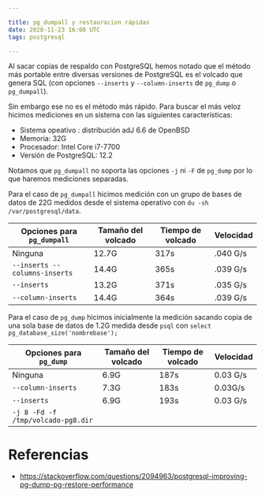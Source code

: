 ```yaml
---

title: pg_dumpall y restauracion rápidas
date: 2020-11-23 16:00 UTC
tags: postgresql

---
```


Al sacar copias de respaldo con PostgreSQL hemos notado que el método más 
portable entre diversas versiones de PostgreSQL es el volcado que genera
SQL (con opciones `--inserts` y `--column-inserts` de `pg_dump` o 
`pg_dumpall`).

Sin embargo ese no es el método más rápido. Para buscar el más veloz
hicimos mediciones en un sistema con las siguientes características:

* Sistema opeativo : distribución adJ 6.6 de OpenBSD 
* Memoria: 32G
* Procesador: Intel Core i7-7700
* Versión de PostgreSQL: 12.2

Notamos que `pg_dumpall` no soporta las opciones `-j` ni `-F` de `pg_dump` por
lo que haremos mediciones separadas.

Para el caso de `pg_dumpall` hicimos medición con un grupo de bases de 
datos de 22G medidos desde el sistema operativo 
con `du -sh /var/postgresql/data`.

| Opciones para `pg_dumpall` | Tamaño del volcado | Tiempo de volcado | Velocidad |
|--|--|--|--|
| Ninguna | 12.7G | 317s | .040 G/s |
| `--inserts --columns-inserts` | 14.4G | 365s | .039 G/s |
| `--inserts` |  13.2G | 371s |  .035 G/s |
| `--column-inserts` |  14.4G | 364s | .039 G/s |

Para el caso de `pg_dump` hicimos inicialmente la medición sacando copia de una sola base
de datos de 1.2G medida desde `psql` con `select pg_database_size('nombrebase');`

| Opciones para `pg_dump` | Tamaño del volcado | Tiempo de volcado | Velocidad |
|--|--|--|--|
| Ninguna | 6.9G | 187s | 0.03 G/s |
| `--column-inserts` | 7.3G | 183s |  0.03G/s |
| `--inserts` |  6.9G | 193s | 0.03 G/s |
| `-j 8 -Fd -f /tmp/volcado-pg8.dir` |   |  | |


# Referencias

* https://stackoverflow.com/questions/2094963/postgresql-improving-pg-dump-pg-restore-performance




